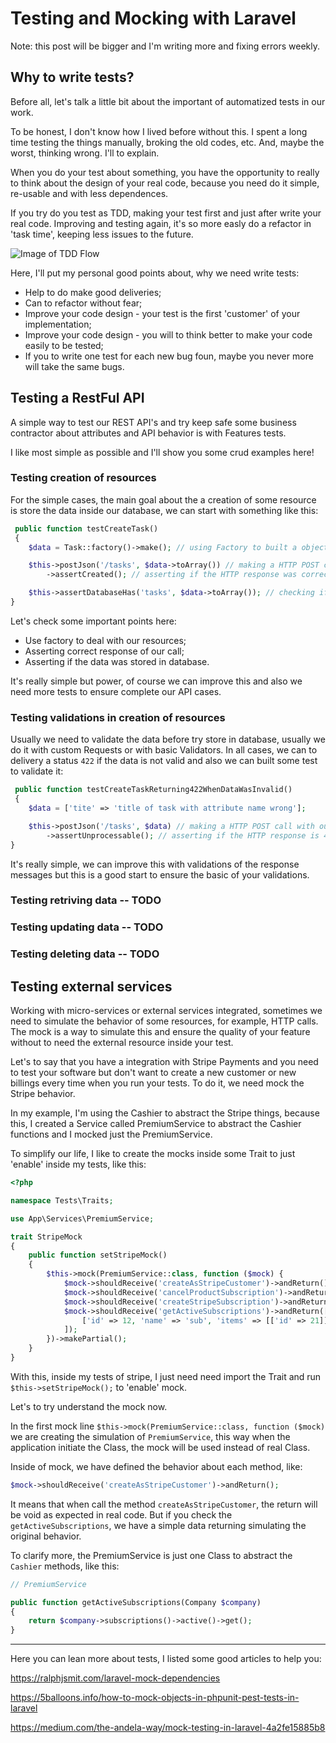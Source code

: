 # Testing and Mocking with Laravel

Note: this post will be bigger and I'm writing more and fixing errors weekly.


## Why to write tests?
Before all, let's talk a little bit about the important of automatized tests in our work.

To be honest, I don't know how I lived before without this. I spent a long time testing the things manually, broking the old codes, etc. And, maybe the worst, thinking wrong.
I'll to explain.

When you do your test about something, you have the opportunity to really to think about the design of your real code, because you need do it simple, re-usable and with less dependences.

If you try do you test as TDD, making your test first and just after write your real code. Improving and testing again, it's so more easly do a refactor in 'task time', keeping less issues to the future.

![Image of TDD Flow](assets/tdd-simple-diagram-v1.jpg)

Here, I'll put my personal good points about, why we need write tests:

* Help to do make good deliveries;
* Can to refactor without fear;
* Improve your code design - your test is the first 'customer' of your implementation;
* Improve your code design - you will to think better to make your code easily to be tested;
* If you to write one test for each new bug foun, maybe you never more will take the same bugs.

## Testing a RestFul API 

A simple way to test our REST API's and try keep safe some business contractor about attributes and API behavior is with Features tests.

I like most simple as possible and I'll show you some crud examples here!

### Testing creation of resources

For the simple cases, the main goal about the a creation of some resource is store the data inside our database, we can start with something like this:

```php
 public function testCreateTask()
 {
    $data = Task::factory()->make(); // using Factory to built a object of something

    $this->postJson('/tasks', $data->toArray()) // making a HTTP POST call with our task to create
        ->assertCreated(); // asserting if the HTTP response was correct 

    $this->assertDatabaseHas('tasks', $data->toArray()); // checking if the data was stored in database
}
```

Let's check some important points here:

* Use factory to deal with our resources;
* Asserting correct response of our call;
* Asserting if the data was stored in database.

It's really simple but power, of course we can improve this and also we need more tests to ensure complete our API cases.

### Testing validations in creation of resources

Usually we need to validate the data before try store in database, usually we do it with custom Requests or with basic Validators. In all cases, we can to delivery a status `422` if the data is not valid and also we can built some test to validate it:

```php
 public function testCreateTaskReturning422WhenDataWasInvalid()
 {
    $data = ['tite' => 'title of task with attribute name wrong'];

    $this->postJson('/tasks', $data) // making a HTTP POST call with our wrong task to create
        ->assertUnprocessable(); // asserting if the HTTP response is 422
}
```

It's really simple, we can improve this with validations of the response messages but this is a good start to ensure the basic of your validations.

### Testing retriving data -- TODO
### Testing updating data -- TODO
### Testing deleting data -- TODO

## Testing external services

Working with micro-services or external services integrated, sometimes we need to simulate the behavior of some resources, for example, HTTP calls. The mock is a way to simulate this and ensure the quality of your feature without to need the external resource inside your test.

Let's to say that you have a integration with Stripe Payments and you need to test your software but don't want to create a new customer or new billings every time when you run your tests. To do it, we need mock the Stripe behavior.

In my example, I'm using the Cashier to abstract the Stripe things, because this, I created a Service called PremiumService to abstract the Cashier functions and I mocked just the PremiumService.

To simplify our life, I like to create the mocks inside some Trait to just 'enable' inside my tests, like this:

```php
<?php

namespace Tests\Traits;

use App\Services\PremiumService;

trait StripeMock
{
    public function setStripeMock()
    {
        $this->mock(PremiumService::class, function ($mock) {
            $mock->shouldReceive('createAsStripeCustomer')->andReturn();
            $mock->shouldReceive('cancelProductSubscription')->andReturn();
            $mock->shouldReceive('createStripeSubscription')->andReturn($mock);
            $mock->shouldReceive('getActiveSubscriptions')->andReturn([
                ['id' => 12, 'name' => 'sub', 'items' => [['id' => 21]]],
            ]);
        })->makePartial();
    }
}
```

With this, inside my tests of stripe, I just need need import the Trait and run `$this->setStripeMock();` to 'enable' mock.

Let's to try understand the mock now.

In the first mock line `$this->mock(PremiumService::class, function ($mock)` we are creating the simulation of `PremiumService`, this way when the application initiate the Class, the mock will be used instead of real Class.


Inside of mock, we have defined the behavior about each method, like:
```php
$mock->shouldReceive('createAsStripeCustomer')->andReturn();
```

It means that when call the method `createAsStripeCustomer`, the return will be void as expected in real code. But if you check the `getActiveSubscriptions`, we have a simple data returning simulating the original behavior.


To clarify more, the PremiumService is just one Class to abstract the `Cashier` methods, like this:

```php
// PremiumService

public function getActiveSubscriptions(Company $company)
{
    return $company->subscriptions()->active()->get();
}

```
---

Here you can lean more about tests, I listed some good articles to help you:

https://ralphjsmit.com/laravel-mock-dependencies

https://5balloons.info/how-to-mock-objects-in-phpunit-pest-tests-in-laravel

https://medium.com/the-andela-way/mock-testing-in-laravel-4a2fe15885b8